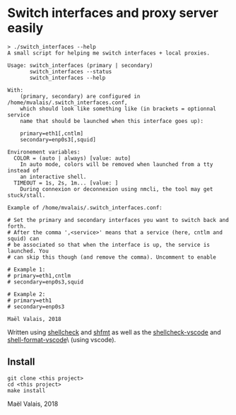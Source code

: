 # Switch interfaces and proxy server easily

```shell
> ./switch_interfaces --help
A small script for helping me switch interfaces + local proxies.

Usage: switch_interfaces (primary | secondary)
       switch_interfaces --status
       switch_interfaces --help

With:
    (primary, secondary) are configured in /home/mvalais/.switch_interfaces.conf,
    which should look like something like (in brackets = optionnal service
    name that should be launched when this interface goes up):

    primary=eth1[,cntlm]
    secondary=enp0s3[,squid]

Environement variables:
  COLOR = (auto | always) [value: auto]
    In auto mode, colors will be removed when launched from a tty instead of
    an interactive shell.
  TIMEOUT = 1s, 2s, 1m... [value: ]
    During connexion or deconnexion using nmcli, the tool may get stuck/stall.

Example of /home/mvalais/.switch_interfaces.conf:

# Set the primary and secondary interfaces you want to switch back and forth.
# After the comma ',<service>' means that a service (here, cntlm and squid) can
# be associated so that when the interface is up, the service is launched. You
# can skip this though (and remove the comma). Uncomment to enable

# Example 1:
# primary=eth1,cntlm
# secondary=enp0s3,squid

# Example 2:
# primary=eth1
# secondary=enp0s3

Maël Valais, 2018
```

Written using [shellcheck] and [shfmt] as well as the [shellcheck-vscode]
and [shell-format-vscode]\ (using vscode).

[shellcheck]: https://www.shellcheck.net
[shfmt]: https://github.com/mvdan/sh
[shell-format-vscode]: https://marketplace.visualstudio.com/items?itemName=foxundermoon.shell-format
[shellcheck-vscode]: https://marketplace.visualstudio.com/items?itemName=timonwong.shellcheck

## Install

    git clone <this project>
    cd <this project>
    make install

Maël Valais, 2018